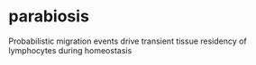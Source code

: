 # parabiosis
Probabilistic migration events drive transient tissue residency of lymphocytes during homeostasis
